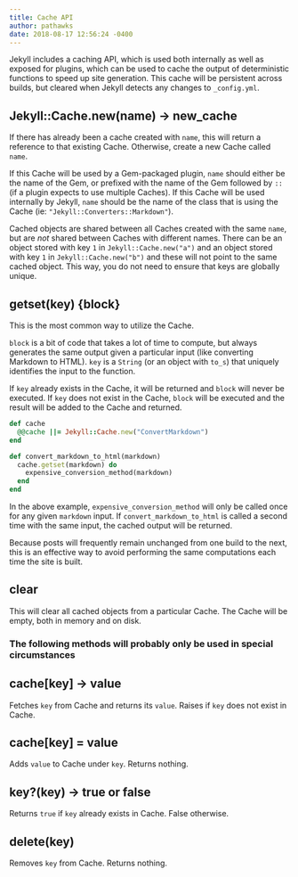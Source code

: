 ```yaml
---
title: Cache API
author: pathawks
date: 2018-08-17 12:56:24 -0400
---
```


Jekyll includes a caching API, which is used both internally as well as exposed
for plugins, which can be used to cache the output of deterministic functions to
speed up site generation. This cache will be persistent across builds, but
cleared when Jekyll detects any changes to `_config.yml`.

## Jekyll::Cache.new(name) → new_cache

If there has already been a cache created with `name`, this will return a
reference to that existing Cache. Otherwise, create a new Cache called `name`.

If this Cache will be used by a Gem-packaged plugin, `name` should either be the
name of the Gem, or prefixed with the name of the Gem followed by `::` (if a
plugin expects to use multiple Caches). If this Cache will be used internally by
Jekyll, `name` should be the name of the class that is using the Cache (ie:
`"Jekyll::Converters::Markdown"`).

Cached objects are shared between all Caches created with the same `name`, but
are _not_ shared between Caches with different names. There can be an object
stored with key `1` in `Jekyll::Cache.new("a")` and an object stored with key
`1` in `Jekyll::Cache.new("b")` and these will not point to the same cached
object. This way, you do not need to ensure that keys are globally unique.

## getset(key) {block}

This is the most common way to utilize the Cache.

`block` is a bit of code that takes a lot of time to compute, but always
generates the same output given a particular input (like converting Markdown to
HTML). `key` is a `String` (or an object with `to_s`) that uniquely identifies
the input to the function.

If `key` already exists in the Cache, it will be returned and `block` will never
be executed. If `key` does not exist in the Cache, `block` will be executed and
the result will be added to the Cache and returned.

```ruby
def cache
  @@cache ||= Jekyll::Cache.new("ConvertMarkdown")
end

def convert_markdown_to_html(markdown)
  cache.getset(markdown) do
    expensive_conversion_method(markdown)
  end
end
```

In the above example, `expensive_conversion_method` will only be called once for
any given `markdown` input. If `convert_markdown_to_html` is called a second
time with the same input, the cached output will be returned.

Because posts will frequently remain unchanged from one build to the next, this
is an effective way to avoid performing the same computations each time the site
is built.

## clear

This will clear all cached objects from a particular Cache. The Cache will be
empty, both in memory and on disk.


### The following methods will probably only be used in special circumstances

## cache[key] → value

Fetches `key` from Cache and returns its `value`. Raises if `key` does not exist
in Cache.

## cache[key] = value

Adds `value` to Cache under `key`.
Returns nothing.

## key?(key) → true or false

Returns `true` if `key` already exists in Cache. False otherwise.

## delete(key)

Removes `key` from Cache.
Returns nothing.
